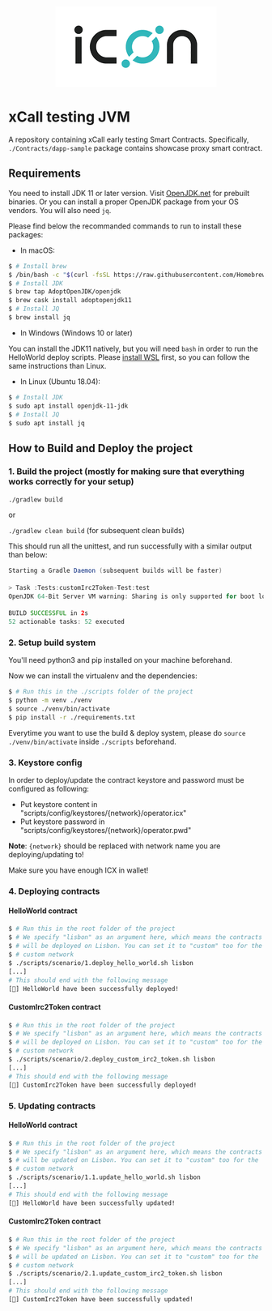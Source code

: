 <p align="center">
  <img 
    src="./icon_img.png" 
    alt="Icon logo">
</p>

# xCall testing JVM

A repository containing xCall early testing Smart Contracts. Specifically, `./Contracts/dapp-sample` package contains showcase proxy smart contract.

## Requirements

You need to install JDK 11 or later version. Visit [OpenJDK.net](http://openjdk.java.net/) for prebuilt binaries.
Or you can install a proper OpenJDK package from your OS vendors.
You will also need `jq`.

Please find below the recommanded commands to run to install these packages:

- In macOS:

```bash
$ # Install brew
$ /bin/bash -c "$(curl -fsSL https://raw.githubusercontent.com/Homebrew/install/HEAD/install.sh)"
$ # Install JDK
$ brew tap AdoptOpenJDK/openjdk
$ brew cask install adoptopenjdk11
$ # Install JQ
$ brew install jq
```

- In Windows (Windows 10 or later)

You can install the JDK11 natively, but you will need `bash` in order to run the HelloWorld deploy scripts.
Please [install WSL](https://docs.microsoft.com/en-us/windows/wsl/install-manual) first, so you can follow the same instructions than Linux.

- In Linux (Ubuntu 18.04):

```bash
$ # Install JDK
$ sudo apt install openjdk-11-jdk
$ # Install JQ
$ sudo apt install jq
```

## How to Build and Deploy the project

### 1. Build the project (mostly for making sure that everything works correctly for your setup)

`./gradlew build`

or

`./gradlew clean build` (for subsequent clean builds)

This should run all the unittest, and run successfully with a similar output than below:

```java
Starting a Gradle Daemon (subsequent builds will be faster)

> Task :Tests:customIrc2Token-Test:test
OpenJDK 64-Bit Server VM warning: Sharing is only supported for boot loader classes because bootstrap classpath has been appended

BUILD SUCCESSFUL in 2s
52 actionable tasks: 52 executed
```

### 2. Setup build system

You'll need python3 and pip installed on your machine beforehand.

Now we can install the virtualenv  and the dependencies:

```bash
$ # Run this in the ./scripts folder of the project
$ python -m venv ./venv
$ source ./venv/bin/activate
$ pip install -r ./requirements.txt
```

Everytime you want to use the build & deploy system, please do `source ./venv/bin/activate` inside `./scripts` beforehand.

### 3. Keystore config

In order to deploy/update the contract keystore and password must be configured as following:
- Put keystore content in "scripts/config/keystores/{network}/operator.icx"
- Put keystore password in "scripts/config/keystores/{network}/operator.pwd"

**Note**: `{network}` should be replaced with network name you are deploying/updating to!

Make sure you have enough ICX in wallet!

### 4. Deploying contracts

#### HelloWorld contract

```bash
$ # Run this in the root folder of the project
$ # We specify "lisbon" as an argument here, which means the contracts
$ # will be deployed on Lisbon. You can set it to "custom" too for the
$ # custom network
$ ./scripts/scenario/1.deploy_hello_world.sh lisbon
[...]
# This should end with the following message
[🎉] HelloWorld have been successfully deployed!
```

#### CustomIrc2Token contract

```bash
$ # Run this in the root folder of the project
$ # We specify "lisbon" as an argument here, which means the contracts
$ # will be deployed on Lisbon. You can set it to "custom" too for the
$ # custom network
$ ./scripts/scenario/2.deploy_custom_irc2_token.sh lisbon
[...]
# This should end with the following message
[🎉] CustomIrc2Token have been successfully deployed!
```

### 5. Updating contracts

#### HelloWorld contract

```bash
$ # Run this in the root folder of the project
$ # We specify "lisbon" as an argument here, which means the contracts
$ # will be updated on Lisbon. You can set it to "custom" too for the
$ # custom network
$ ./scripts/scenario/1.1.update_hello_world.sh lisbon
[...]
# This should end with the following message
[🎉] HelloWorld have been successfully updated!
```

#### CustomIrc2Token contract

```bash
$ # Run this in the root folder of the project
$ # We specify "lisbon" as an argument here, which means the contracts
$ # will be updated on Lisbon. You can set it to "custom" too for the
$ # custom network
$ ./scripts/scenario/2.1.update_custom_irc2_token.sh lisbon
[...]
# This should end with the following message
[🎉] CustomIrc2Token have been successfully updated!
```